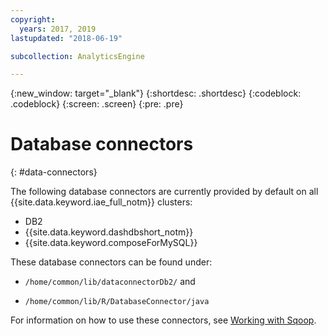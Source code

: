 ```yaml
---
copyright:
  years: 2017, 2019
lastupdated: "2018-06-19"

subcollection: AnalyticsEngine

---
```


<!-- Attribute definitions -->
{:new_window: target="_blank"}
{:shortdesc: .shortdesc}
{:codeblock: .codeblock}
{:screen: .screen}
{:pre: .pre}

#  Database connectors
{: #data-connectors}

The following database connectors are currently provided by default on all {{site.data.keyword.iae_full_notm}} clusters:

 - DB2
 - {{site.data.keyword.dashdbshort_notm}}
 - {{site.data.keyword.composeForMySQL}}

These database connectors can be found under:
  - `/home/common/lib/dataconnectorDb2/` and

  - `/home/common/lib/R/DatabaseConnector/java`

For information on how to use these connectors, see [Working with Sqoop](/docs/services/AnalyticsEngine?topic=AnalyticsEngine-working-with-sqoop).
